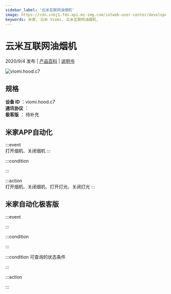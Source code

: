 ```yaml
---
sidebar_label: '云米互联网油烟机'
image: https://cdn.cnbj1.fds.api.mi-img.com/iotweb-user-center/developer_16790489363156hOKshx2.png?GalaxyAccessKeyId=AKVGLQWBOVIRQ3XLEW&Expires=9223372036854775807&Signature=ZJbcIHQLHbWMEXZXNQ/i3qV1wdY=
keywords: 米家, 云米 Viomi, 云米互联网油烟机, 
---
```

# 云米互联网油烟机

2020/9/4 发布 | [产品百科](https://home.mi.com/webapp/content/baike/product/index.html?model=viomi.hood.c7/) | [说明书](https://home.mi.com/views/introduction.html?model=viomi.hood.c7&region=cn)

![viomi.hood.c7](https://cdn.cnbj1.fds.api.mi-img.com/iotweb-user-center/developer_16790489363156hOKshx2.png?GalaxyAccessKeyId=AKVGLQWBOVIRQ3XLEW&Expires=9223372036854775807&Signature=ZJbcIHQLHbWMEXZXNQ/i3qV1wdY=)

## 规格  
> 
**设备 ID** ：viomi.hood.c7  
**通讯协议** ：  
**极客版**  ： 待补充 


## 米家APP自动化  

:::event  
打开烟机、关闭烟机
:::

:::condition  

:::

:::action   
打开烟机、关闭烟机、打开灯光、关闭灯光
:::

## 米家自动化极客版  

:::event  

:::

:::condition  

:::

:::condition 可查询的状态条件  

:::

:::action  

:::

        
